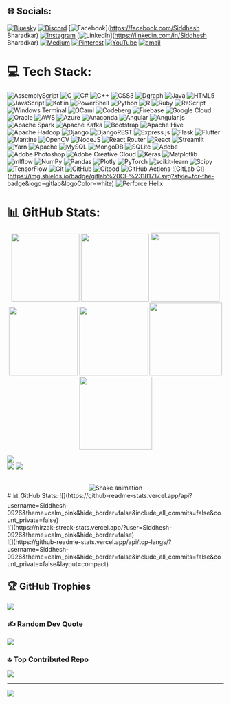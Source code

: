 
## 🌐 Socials:
[![Bluesky](https://img.shields.io/badge/bluesky-0285FF?style=for-the-badge&logo=bluesky&logoColor=%23FFFFFF)](https://bsky.app/profile/Siddhesh-0926) [![Discord](https://img.shields.io/badge/Discord-%237289DA.svg?logo=discord&logoColor=white)](https://discord.gg/siddheshbharadkar_00093) [![Facebook](https://img.shields.io/badge/Facebook-%231877F2.svg?logo=Facebook&logoColor=white)](https://facebook.com/Siddhesh Bharadkar) [![Instagram](https://img.shields.io/badge/Instagram-%23E4405F.svg?logo=Instagram&logoColor=white)](https://instagram.com/siddhesh_bharadkar) [![LinkedIn](https://img.shields.io/badge/LinkedIn-%230077B5.svg?logo=linkedin&logoColor=white)](https://linkedin.com/in/Siddhesh Bharadkar) [![Medium](https://img.shields.io/badge/Medium-12100E?logo=medium&logoColor=white)](https://medium.com/@Siddhesh123) [![Pinterest](https://img.shields.io/badge/Pinterest-%23E60023.svg?logo=Pinterest&logoColor=white)](https://pinterest.com/srbharadkar2004) [![YouTube](https://img.shields.io/badge/YouTube-%23FF0000.svg?logo=YouTube&logoColor=white)](https://youtube.com/@https://youtube.com/@siddheshbharadkar8548?si=vDCtiuzqNwO2o-RZ) [![email](https://img.shields.io/badge/Email-D14836?logo=gmail&logoColor=white)](mailto:srbharadkar2004@gmail.com) 

# 💻 Tech Stack:
![AssemblyScript](https://img.shields.io/badge/assembly%20script-%23000000.svg?style=for-the-badge&logo=assemblyscript&logoColor=white) ![C](https://img.shields.io/badge/c-%2300599C.svg?style=for-the-badge&logo=c&logoColor=white) ![C#](https://img.shields.io/badge/c%23-%23239120.svg?style=for-the-badge&logo=csharp&logoColor=white) ![C++](https://img.shields.io/badge/c++-%2300599C.svg?style=for-the-badge&logo=c%2B%2B&logoColor=white) ![CSS3](https://img.shields.io/badge/css3-%231572B6.svg?style=for-the-badge&logo=css3&logoColor=white) ![Dgraph](https://img.shields.io/badge/dgraph-%23E50695.svg?style=for-the-badge&logo=dgraph&logoColor=white) ![Java](https://img.shields.io/badge/java-%23ED8B00.svg?style=for-the-badge&logo=openjdk&logoColor=white) ![HTML5](https://img.shields.io/badge/html5-%23E34F26.svg?style=for-the-badge&logo=html5&logoColor=white) ![JavaScript](https://img.shields.io/badge/javascript-%23323330.svg?style=for-the-badge&logo=javascript&logoColor=%23F7DF1E) ![Kotlin](https://img.shields.io/badge/kotlin-%237F52FF.svg?style=for-the-badge&logo=kotlin&logoColor=white) ![PowerShell](https://img.shields.io/badge/PowerShell-%235391FE.svg?style=for-the-badge&logo=powershell&logoColor=white) ![Python](https://img.shields.io/badge/python-3670A0?style=for-the-badge&logo=python&logoColor=ffdd54) ![R](https://img.shields.io/badge/r-%23276DC3.svg?style=for-the-badge&logo=r&logoColor=white) ![Ruby](https://img.shields.io/badge/ruby-%23CC342D.svg?style=for-the-badge&logo=ruby&logoColor=white) ![ReScript](https://img.shields.io/badge/rescript-%2314162c?style=for-the-badge&logo=rescript&logoColor=e34c4c) ![Windows Terminal](https://img.shields.io/badge/Windows%20Terminal-%234D4D4D.svg?style=for-the-badge&logo=windows-terminal&logoColor=white) ![OCaml](https://img.shields.io/badge/OCaml-%23E98407.svg?style=for-the-badge&logo=ocaml&logoColor=white) ![Codeberg](https://img.shields.io/badge/Codeberg-2185D0?style=for-the-badge&logo=Codeberg&logoColor=white) ![Firebase](https://img.shields.io/badge/firebase-%23039BE5.svg?style=for-the-badge&logo=firebase) ![Google Cloud](https://img.shields.io/badge/GoogleCloud-%234285F4.svg?style=for-the-badge&logo=google-cloud&logoColor=white) ![Oracle](https://img.shields.io/badge/Oracle-F80000?style=for-the-badge&logo=oracle&logoColor=white) ![AWS](https://img.shields.io/badge/AWS-%23FF9900.svg?style=for-the-badge&logo=amazon-aws&logoColor=white) ![Azure](https://img.shields.io/badge/azure-%230072C6.svg?style=for-the-badge&logo=microsoftazure&logoColor=white) ![Anaconda](https://img.shields.io/badge/Anaconda-%2344A833.svg?style=for-the-badge&logo=anaconda&logoColor=white) ![Angular](https://img.shields.io/badge/angular-%23DD0031.svg?style=for-the-badge&logo=angular&logoColor=white) ![Angular.js](https://img.shields.io/badge/angular.js-%23E23237.svg?style=for-the-badge&logo=angularjs&logoColor=white) ![Apache Spark](https://img.shields.io/badge/Apache%20Spark-FDEE21?style=for-the-badge&logo=apachespark&logoColor=black) ![Apache Kafka](https://img.shields.io/badge/Apache%20Kafka-000?style=for-the-badge&logo=apachekafka) ![Bootstrap](https://img.shields.io/badge/bootstrap-%238511FA.svg?style=for-the-badge&logo=bootstrap&logoColor=white) ![Apache Hive](https://img.shields.io/badge/Apache%20Hive-FDEE21?style=for-the-badge&logo=apachehive&logoColor=black) ![Apache Hadoop](https://img.shields.io/badge/Apache%20Hadoop-66CCFF?style=for-the-badge&logo=apachehadoop&logoColor=black) ![Django](https://img.shields.io/badge/django-%23092E20.svg?style=for-the-badge&logo=django&logoColor=white) ![DjangoREST](https://img.shields.io/badge/DJANGO-REST-ff1709?style=for-the-badge&logo=django&logoColor=white&color=ff1709&labelColor=gray) ![Express.js](https://img.shields.io/badge/express.js-%23404d59.svg?style=for-the-badge&logo=express&logoColor=%2361DAFB) ![Flask](https://img.shields.io/badge/flask-%23000.svg?style=for-the-badge&logo=flask&logoColor=white) ![Flutter](https://img.shields.io/badge/Flutter-%2302569B.svg?style=for-the-badge&logo=Flutter&logoColor=white) ![Mantine](https://img.shields.io/badge/Mantine-ffffff?style=for-the-badge&logo=Mantine&logoColor=339af0) ![OpenCV](https://img.shields.io/badge/opencv-%23white.svg?style=for-the-badge&logo=opencv&logoColor=white) ![NodeJS](https://img.shields.io/badge/node.js-6DA55F?style=for-the-badge&logo=node.js&logoColor=white) ![React Router](https://img.shields.io/badge/React_Router-CA4245?style=for-the-badge&logo=react-router&logoColor=white) ![React](https://img.shields.io/badge/react-%2320232a.svg?style=for-the-badge&logo=react&logoColor=%2361DAFB) ![Streamlit](https://img.shields.io/badge/Streamlit-%23FE4B4B.svg?style=for-the-badge&logo=streamlit&logoColor=white) ![Yarn](https://img.shields.io/badge/yarn-%232C8EBB.svg?style=for-the-badge&logo=yarn&logoColor=white) ![Apache](https://img.shields.io/badge/apache-%23D42029.svg?style=for-the-badge&logo=apache&logoColor=white) ![MySQL](https://img.shields.io/badge/mysql-4479A1.svg?style=for-the-badge&logo=mysql&logoColor=white) ![MongoDB](https://img.shields.io/badge/MongoDB-%234ea94b.svg?style=for-the-badge&logo=mongodb&logoColor=white) ![SQLite](https://img.shields.io/badge/sqlite-%2307405e.svg?style=for-the-badge&logo=sqlite&logoColor=white) ![Adobe](https://img.shields.io/badge/adobe-%23FF0000.svg?style=for-the-badge&logo=adobe&logoColor=white) ![Adobe Photoshop](https://img.shields.io/badge/adobe%20photoshop-%2331A8FF.svg?style=for-the-badge&logo=adobe%20photoshop&logoColor=white) ![Adobe Creative Cloud](https://img.shields.io/badge/Adobe%20Creative%20Cloud-DA1F26.svg?style=for-the-badge&logo=Adobe%20Creative%20Cloud&logoColor=white) ![Keras](https://img.shields.io/badge/Keras-%23D00000.svg?style=for-the-badge&logo=Keras&logoColor=white) ![Matplotlib](https://img.shields.io/badge/Matplotlib-%23ffffff.svg?style=for-the-badge&logo=Matplotlib&logoColor=black) ![mlflow](https://img.shields.io/badge/mlflow-%23d9ead3.svg?style=for-the-badge&logo=numpy&logoColor=blue) ![NumPy](https://img.shields.io/badge/numpy-%23013243.svg?style=for-the-badge&logo=numpy&logoColor=white) ![Pandas](https://img.shields.io/badge/pandas-%23150458.svg?style=for-the-badge&logo=pandas&logoColor=white) ![Plotly](https://img.shields.io/badge/Plotly-%233F4F75.svg?style=for-the-badge&logo=plotly&logoColor=white) ![PyTorch](https://img.shields.io/badge/PyTorch-%23EE4C2C.svg?style=for-the-badge&logo=PyTorch&logoColor=white) ![scikit-learn](https://img.shields.io/badge/scikit--learn-%23F7931E.svg?style=for-the-badge&logo=scikit-learn&logoColor=white) ![Scipy](https://img.shields.io/badge/SciPy-%230C55A5.svg?style=for-the-badge&logo=scipy&logoColor=%white) ![TensorFlow](https://img.shields.io/badge/TensorFlow-%23FF6F00.svg?style=for-the-badge&logo=TensorFlow&logoColor=white) ![Git](https://img.shields.io/badge/git-%23F05033.svg?style=for-the-badge&logo=git&logoColor=white) ![GitHub](https://img.shields.io/badge/github-%23121011.svg?style=for-the-badge&logo=github&logoColor=white) ![Gitpod](https://img.shields.io/badge/gitpod-f06611.svg?style=for-the-badge&logo=gitpod&logoColor=white) ![GitHub Actions](https://img.shields.io/badge/github%20actions-%232671E5.svg?style=for-the-badge&logo=githubactions&logoColor=white) ![GitLab CI](https://img.shields.io/badge/gitlab%20CI-%23181717.svg?style=for-the-
badge&logo=gitlab&logoColor=white) ![Perforce Helix](https://img.shields.io/badge/-PERFORCE%20HELIX-404040?style=for-the-badge&logo=Perforce&logoColor=white)
# 📊 GitHub Stats:

<div align="center">

<img height="158em" src="https://github-profile-summary-cards.vercel.app/api/cards/profile-details?username=alamimran613&theme=radical">
<img height="158em" src="https://github-profile-summary-cards.vercel.app/api/cards/stats?username=alamimran613&theme=radical">
<img height="160em" src="https://github-profile-summary-cards.vercel.app/api/cards/repos-per-language?username=alamimran613&theme=radical">
<img height="160em" src="https://github-profile-summary-cards.vercel.app/api/cards/most-commit-language?username=alamimran613&theme=radical">
<img height="160em" src="https://github-profile-summary-cards.vercel.app/api/cards/productive-time?username=alamimran613&theme=radical&utcOffset=8">
<img height="169em" src="https://github-readme-stats.vercel.app/api?username=alamimran613&theme=radical&hide_border=false&include_all_commits=false&count_private=false">
<img height="169em" src="https://github-readme-streak-stats.herokuapp.com/?user=alamimran613&theme=radical">

</div>

![](https://github-readme-stats.vercel.app/api/top-langs/?username=alamimran613&theme=dark&hide_border=false&include_all_commits=true&count_private=true&layout=compact)<br>
![](https://github-readme-stats.vercel.app/api?username=alamimran613&theme=dark&hide_border=false&include_all_commits=true&count_private=true)
![](https://github-readme-streak-stats.herokuapp.com/?user=alamimran613&theme=dark&hide_border=false)



</div><br>
<!-- Snake Game Repo View -->

<div align="center">
  <img src="https://profile-readme-generator.com/assets/snake.svg" alt="Snake animation" />
</div>
# 📊 GitHub Stats:
![](https://github-readme-stats.vercel.app/api?username=Siddhesh-0926&theme=calm_pink&hide_border=false&include_all_commits=false&count_private=false)<br/>
![](https://nirzak-streak-stats.vercel.app/?user=Siddhesh-0926&theme=calm_pink&hide_border=false)<br/>
![](https://github-readme-stats.vercel.app/api/top-langs/?username=Siddhesh-0926&theme=calm_pink&hide_border=false&include_all_commits=false&count_private=false&layout=compact)

## 🏆 GitHub Trophies
![](https://github-profile-trophy.vercel.app/?username=Siddhesh-0926&theme=gruvbox&no-frame=false&no-bg=true&margin-w=4)

### ✍️ Random Dev Quote
![](https://quotes-github-readme.vercel.app/api?type=horizontal&theme=radical)

### 🔝 Top Contributed Repo
![](https://github-contributor-stats.vercel.app/api?username=Siddhesh-0926&limit=5&theme=dark&combine_all_yearly_contributions=true)

---
[![](https://visitcount.itsvg.in/api?id=Siddhesh-0926&icon=1&color=11)](https://visitcount.itsvg.in)

<!-- Proudly created with GPRM ( https://gprm.itsvg.in ) -->
